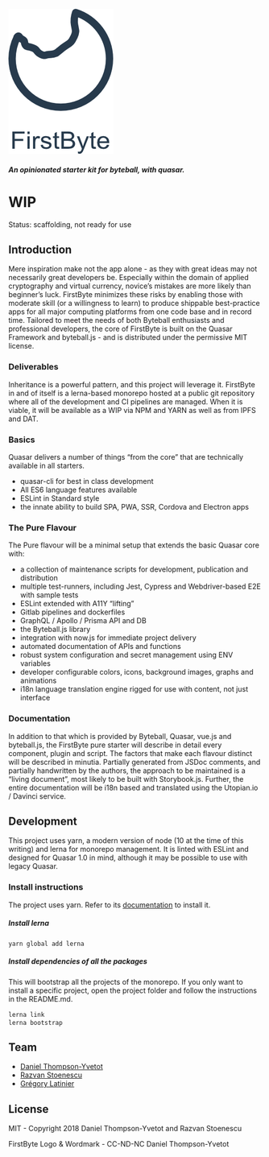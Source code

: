 ![logo](/docs/art/firstByte.png)


##### An opinionated starter kit for byteball, with quasar.

# WIP 
Status: scaffolding, not ready for use

## Introduction

Mere inspiration make not the app alone - as they with great ideas may not necessarily great developers be. Especially within the domain of applied cryptography and virtual currency, novice’s mistakes are more likely than beginner’s luck. FirstByte minimizes these risks by enabling those with moderate skill (or a willingness to learn) to produce shippable best-practice apps for all major computing platforms from one code base and in record time. Tailored to meet the needs of both Byteball enthusiasts and professional developers, the core of FirstByte is built on the Quasar Framework and byteball.js - and is distributed under the permissive MIT license.

### Deliverables
Inheritance is a powerful pattern, and this project will leverage it. FirstByte in and of itself is a lerna-based monorepo hosted at a public git repository where all of the development and CI pipelines are managed. When it is viable, it will be available as a WIP via NPM and YARN as well as from IPFS and DAT. 

### Basics
Quasar delivers a number of things “from the core” that are technically available in all starters.
- quasar-cli for best in class development
- All ES6 language features available
- ESLint in Standard style
- the innate ability to build SPA, PWA, SSR, Cordova and Electron apps

### The Pure Flavour
The Pure flavour will be a minimal setup that extends the basic Quasar core with:
- a collection of maintenance scripts for development, publication and distribution
- multiple test-runners, including Jest, Cypress and Webdriver-based E2E with sample tests
- ESLint extended with A11Y “lifting”
- Gitlab pipelines and dockerfiles
- GraphQL / Apollo / Prisma API and DB
- the Byteball.js library
- integration with now.js for immediate project delivery
- automated documentation of APIs and functions
- robust system configuration and secret management using ENV variables
- developer configurable colors, icons, background images, graphs and animations
- i18n language translation engine rigged for use with content, not just interface

### Documentation
In addition to that which is provided by Byteball, Quasar, vue.js and byteball.js, the FirstByte pure starter will describe in detail every component, plugin and script. The factors that make each flavour distinct will be described in minutia. Partially generated from JSDoc comments, and partially handwritten by the authors, the approach to be maintained is a “living document”, most likely to be built with Storybook.js. Further, the entire documentation will be i18n based and translated using the Utopian.io / Davinci service.

## Development
This project uses yarn, a modern version of node (10 at the time of this writing) and lerna for monorepo management. It is linted with ESLint and designed for Quasar 1.0 in mind, although it may be possible to use with legacy Quasar. 


### Install instructions
The project uses yarn. Refer to its [documentation](https://yarnpkg.com/en/docs/install) to install it.

##### Install lerna
```shell
yarn global add lerna
```

##### Install dependencies of all the packages
This will bootstrap all the projects of the monorepo. If you only want to install a specific project, open the project folder and follow the instructions in the README.md.

```shell
lerna link
lerna bootstrap
```

## Team
- [Daniel Thompson-Yvetot](https://github.com/nothingismagick)
- [Razvan Stoenescu](https://github.com/rstoenescu)
- [Grégory Latinier](https://github.com/gregory-latinier)

## License
MIT - Copyright 2018 Daniel Thompson-Yvetot and Razvan Stoenescu

FirstByte Logo & Wordmark - CC-ND-NC Daniel Thompson-Yvetot

